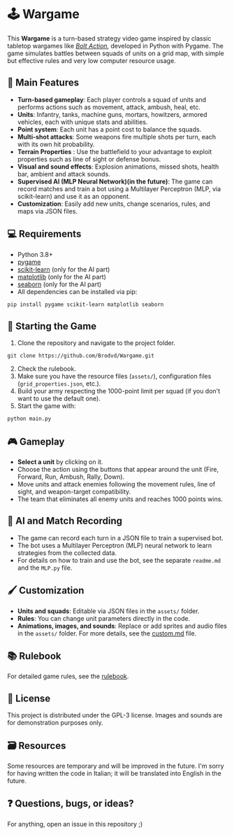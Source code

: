 # 🕹️ Wargame

This **Wargame** is a turn-based strategy video game inspired by classic tabletop wargames like *[Bolt Action](https://eu.warlordgames.com/collections/bolt-action?srsltid=AfmBOoomOFNwsMfr3qrIDN47BaIVOAbGaVkJNtKUVCzWRagfxdHIy6p0)*, developed in Python with Pygame. The game simulates battles between squads of units on a grid map, with simple but effective rules and very low computer resource usage.

## 💪 Main Features

- **Turn-based gameplay**: Each player controls a squad of units and performs actions such as movement, attack, ambush, heal, etc.
- **Units**: Infantry, tanks, machine guns, mortars, howitzers, armored vehicles, each with unique stats and abilities.
- **Point system**: Each unit has a point cost to balance the squads.
- **Multi-shot attacks**: Some weapons fire multiple shots per turn, each with its own hit probability.
- **Terrain Properties** : Use the battlefield to your advantage to exploit properties such as line of sight or defense bonus.
- **Visual and sound effects**: Explosion animations, missed shots, health bar, ambient and attack sounds.
- **Supervised AI (MLP Neural Network)(in the future)**: The game can record matches and train a bot using a Multilayer Perceptron (MLP, via scikit-learn) and use it as an opponent.
- **Customization**: Easily add new units, change scenarios, rules, and maps via JSON files.

## 💻 Requirements

- Python 3.8+
- [pygame](https://www.pygame.org/)
- [scikit-learn](https://scikit-learn.org/) (only for the AI part)
- [matplotlib](https://matplotlib.org/) (only for the AI part)
- [seaborn](https://seaborn.pydata.org/) (only for the AI part)
- All dependencies can be installed via pip:

```sh
pip install pygame scikit-learn matplotlib seaborn
```

## 🏃 Starting the Game

1. Clone the repository and navigate to the project folder.
```
git clone https://github.com/Brodvd/Wargame.git
```
2. Check the rulebook.
3. Make sure you have the resource files (`assets/`), configuration files (`grid_properties.json`, etc.).
4. Build your army respecting the 1000-point limit per squad (if you don't want to use the default one).
5. Start the game with:

```sh
python main.py
```

## 🎮 Gameplay

- **Select a unit** by clicking on it.
- Choose the action using the buttons that appear around the unit (Fire, Forward, Run, Ambush, Rally, Down).
- Move units and attack enemies following the movement rules, line of sight, and weapon-target compatibility.
- The team that eliminates all enemy units and reaches 1000 points wins.

## 🤖 AI and Match Recording

- The game can record each turn in a JSON file to train a supervised bot.
- The bot uses a Multilayer Perceptron (MLP) neural network to learn strategies from the collected data.
- For details on how to train and use the bot, see the separate `readme.md` and the `MLP.py` file.

## 🖌️ Customization

- **Units and squads**: Editable via JSON files in the `assets/` folder.
- **Rules**: You can change unit parameters directly in the code.
- **Animations, images, and sounds**: Replace or add sprites and audio files in the `assets/` folder.
  For more details, see the [custom.md](https://github.com/Brodvd/Wargame/blob/c1910f565838f6671587640123f2ece945e45a53/doc/custom.md) file.

## 📚 Rulebook

For detailed game rules, see the [rulebook](https://github.com/Brodvd/Wargame/blob/c1910f565838f6671587640123f2ece945e45a53/doc/rulebook.md).

## 📖 License

This project is distributed under the GPL-3 license. Images and sounds are for demonstration purposes only.

## 🗃️ Resources

Some resources are temporary and will be improved in the future.
I'm sorry for having written the code in Italian; it will be translated into English in the future.

## ❓ Questions, bugs, or ideas?

For anything, open an issue in this repository ;)
